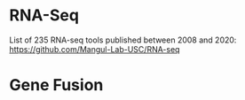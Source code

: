 # RNA-Seq

List of 235 RNA-seq tools published between 2008 and 2020: https://github.com/Mangul-Lab-USC/RNA-seq

# Gene Fusion 
